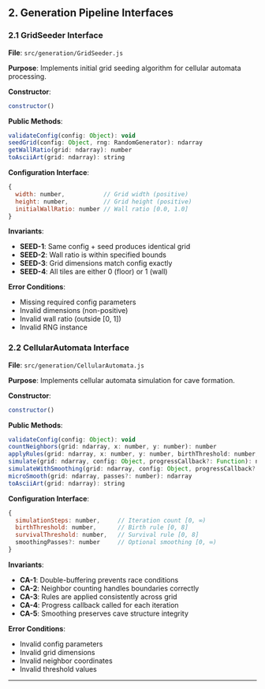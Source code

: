 
## 2. Generation Pipeline Interfaces

### 2.1 GridSeeder Interface

**File**: `src/generation/GridSeeder.js`

**Purpose**: Implements initial grid seeding algorithm for cellular automata processing.

**Constructor**:
```javascript
constructor()
```

**Public Methods**:
```javascript
validateConfig(config: Object): void
seedGrid(config: Object, rng: RandomGenerator): ndarray
getWallRatio(grid: ndarray): number
toAsciiArt(grid: ndarray): string
```

**Configuration Interface**:
```javascript
{
  width: number,           // Grid width (positive)
  height: number,          // Grid height (positive)
  initialWallRatio: number // Wall ratio [0.0, 1.0]
}
```

**Invariants**:
- **SEED-1**: Same config + seed produces identical grid
- **SEED-2**: Wall ratio is within specified bounds
- **SEED-3**: Grid dimensions match config exactly
- **SEED-4**: All tiles are either 0 (floor) or 1 (wall)

**Error Conditions**:
- Missing required config parameters
- Invalid dimensions (non-positive)
- Invalid wall ratio (outside [0, 1])
- Invalid RNG instance

### 2.2 CellularAutomata Interface

**File**: `src/generation/CellularAutomata.js`

**Purpose**: Implements cellular automata simulation for cave formation.

**Constructor**:
```javascript
constructor()
```

**Public Methods**:
```javascript
validateConfig(config: Object): void
countNeighbors(grid: ndarray, x: number, y: number): number
applyRules(grid: ndarray, x: number, y: number, birthThreshold: number, survivalThreshold: number): number
simulate(grid: ndarray, config: Object, progressCallback?: Function): ndarray
simulateWithSmoothing(grid: ndarray, config: Object, progressCallback?: Function): ndarray
microSmooth(grid: ndarray, passes?: number): ndarray
toAsciiArt(grid: ndarray): string
```

**Configuration Interface**:
```javascript
{
  simulationSteps: number,     // Iteration count [0, ∞)
  birthThreshold: number,      // Birth rule [0, 8]
  survivalThreshold: number,   // Survival rule [0, 8]
  smoothingPasses?: number     // Optional smoothing [0, ∞)
}
```

**Invariants**:
- **CA-1**: Double-buffering prevents race conditions
- **CA-2**: Neighbor counting handles boundaries correctly
- **CA-3**: Rules are applied consistently across grid
- **CA-4**: Progress callback called for each iteration
- **CA-5**: Smoothing preserves cave structure integrity

**Error Conditions**:
- Invalid config parameters
- Invalid grid dimensions
- Invalid neighbor coordinates
- Invalid threshold values

---
